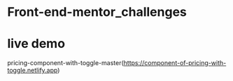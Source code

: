 # Front-end-mentor_challenges

# live demo 
 pricing-component-with-toggle-master(https://component-of-pricing-with-toggle.netlify.app)
